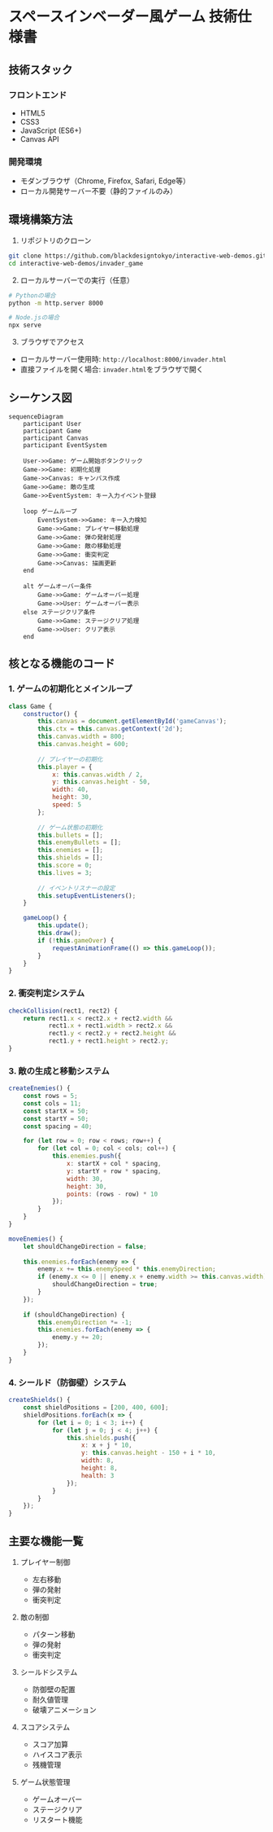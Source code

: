 # スペースインベーダー風ゲーム 技術仕様書

## 技術スタック

### フロントエンド
- HTML5
- CSS3
- JavaScript (ES6+)
- Canvas API

### 開発環境
- モダンブラウザ（Chrome, Firefox, Safari, Edge等）
- ローカル開発サーバー不要（静的ファイルのみ）

## 環境構築方法

1. リポジトリのクローン
```bash
git clone https://github.com/blackdesigntokyo/interactive-web-demos.git
cd interactive-web-demos/invader_game
```

2. ローカルサーバーでの実行（任意）
```bash
# Pythonの場合
python -m http.server 8000

# Node.jsの場合
npx serve
```

3. ブラウザでアクセス
- ローカルサーバー使用時: `http://localhost:8000/invader.html`
- 直接ファイルを開く場合: `invader.html`をブラウザで開く

## シーケンス図

```mermaid
sequenceDiagram
    participant User
    participant Game
    participant Canvas
    participant EventSystem

    User->>Game: ゲーム開始ボタンクリック
    Game->>Game: 初期化処理
    Game->>Canvas: キャンバス作成
    Game->>Game: 敵の生成
    Game->>EventSystem: キー入力イベント登録
    
    loop ゲームループ
        EventSystem->>Game: キー入力検知
        Game->>Game: プレイヤー移動処理
        Game->>Game: 弾の発射処理
        Game->>Game: 敵の移動処理
        Game->>Game: 衝突判定
        Game->>Canvas: 描画更新
    end

    alt ゲームオーバー条件
        Game->>Game: ゲームオーバー処理
        Game->>User: ゲームオーバー表示
    else ステージクリア条件
        Game->>Game: ステージクリア処理
        Game->>User: クリア表示
    end
```

## 核となる機能のコード

### 1. ゲームの初期化とメインループ

```javascript
class Game {
    constructor() {
        this.canvas = document.getElementById('gameCanvas');
        this.ctx = this.canvas.getContext('2d');
        this.canvas.width = 800;
        this.canvas.height = 600;
        
        // プレイヤーの初期化
        this.player = {
            x: this.canvas.width / 2,
            y: this.canvas.height - 50,
            width: 40,
            height: 30,
            speed: 5
        };
        
        // ゲーム状態の初期化
        this.bullets = [];
        this.enemyBullets = [];
        this.enemies = [];
        this.shields = [];
        this.score = 0;
        this.lives = 3;
        
        // イベントリスナーの設定
        this.setupEventListeners();
    }

    gameLoop() {
        this.update();
        this.draw();
        if (!this.gameOver) {
            requestAnimationFrame(() => this.gameLoop());
        }
    }
}
```

### 2. 衝突判定システム

```javascript
checkCollision(rect1, rect2) {
    return rect1.x < rect2.x + rect2.width &&
           rect1.x + rect1.width > rect2.x &&
           rect1.y < rect2.y + rect2.height &&
           rect1.y + rect1.height > rect2.y;
}
```

### 3. 敵の生成と移動システム

```javascript
createEnemies() {
    const rows = 5;
    const cols = 11;
    const startX = 50;
    const startY = 50;
    const spacing = 40;

    for (let row = 0; row < rows; row++) {
        for (let col = 0; col < cols; col++) {
            this.enemies.push({
                x: startX + col * spacing,
                y: startY + row * spacing,
                width: 30,
                height: 30,
                points: (rows - row) * 10
            });
        }
    }
}

moveEnemies() {
    let shouldChangeDirection = false;
    
    this.enemies.forEach(enemy => {
        enemy.x += this.enemySpeed * this.enemyDirection;
        if (enemy.x <= 0 || enemy.x + enemy.width >= this.canvas.width) {
            shouldChangeDirection = true;
        }
    });
    
    if (shouldChangeDirection) {
        this.enemyDirection *= -1;
        this.enemies.forEach(enemy => {
            enemy.y += 20;
        });
    }
}
```

### 4. シールド（防御壁）システム

```javascript
createShields() {
    const shieldPositions = [200, 400, 600];
    shieldPositions.forEach(x => {
        for (let i = 0; i < 3; i++) {
            for (let j = 0; j < 4; j++) {
                this.shields.push({
                    x: x + j * 10,
                    y: this.canvas.height - 150 + i * 10,
                    width: 8,
                    height: 8,
                    health: 3
                });
            }
        }
    });
}
```

## 主要な機能一覧

1. プレイヤー制御
   - 左右移動
   - 弾の発射
   - 衝突判定

2. 敵の制御
   - パターン移動
   - 弾の発射
   - 衝突判定

3. シールドシステム
   - 防御壁の配置
   - 耐久値管理
   - 破壊アニメーション

4. スコアシステム
   - スコア加算
   - ハイスコア表示
   - 残機管理

5. ゲーム状態管理
   - ゲームオーバー
   - ステージクリア
   - リスタート機能 